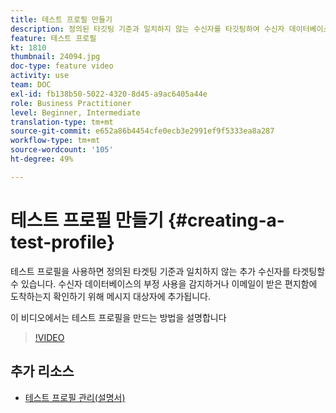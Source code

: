 ```yaml
---
title: 테스트 프로필 만들기
description: 정의된 타깃팅 기준과 일치하지 않는 수신자를 타깃팅하여 수신자 데이터베이스의 부정 사용을 감지하거나 이메일이 받은 편지함에 도착하도록 하는 방법을 알아봅니다.
feature: 테스트 프로필
kt: 1810
thumbnail: 24094.jpg
doc-type: feature video
activity: use
team: DOC
exl-id: fb138b50-5022-4320-8d45-a9ac6405a44e
role: Business Practitioner
level: Beginner, Intermediate
translation-type: tm+mt
source-git-commit: e652a86b4454cfe0ecb3e2991ef9f5333ea8a287
workflow-type: tm+mt
source-wordcount: '105'
ht-degree: 49%

---
```


# 테스트 프로필 만들기 {#creating-a-test-profile}

테스트 프로필을 사용하면 정의된 타겟팅 기준과 일치하지 않는 추가 수신자를 타겟팅할 수 있습니다. 수신자 데이터베이스의 부정 사용을 감지하거나 이메일이 받은 편지함에 도착하는지 확인하기 위해 메시지 대상자에 추가됩니다.

이 비디오에서는 테스트 프로필을 만드는 방법을 설명합니다

>[!VIDEO](https://video.tv.adobe.com/v/24094?quality=12)

## 추가 리소스

* [테스트 프로필 관리(설명서)](https://experienceleague.adobe.com/docs/campaign-standard/using/profiles-and-audiences/managing-profiles/managing-test-profiles.html)
